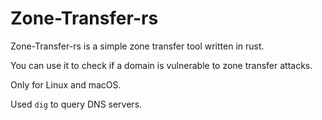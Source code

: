 # Zone-Transfer-rs

Zone-Transfer-rs is a simple zone transfer tool written in rust.

You can use it to check if a domain is vulnerable to zone transfer attacks.

Only for Linux and macOS.

Used `dig` to query DNS servers.